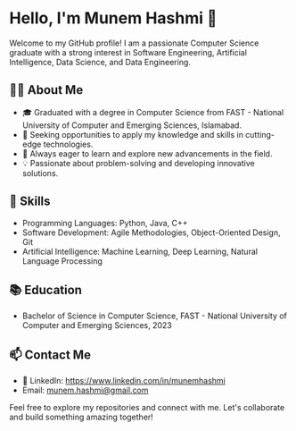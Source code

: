 # Hello, I'm Munem Hashmi 👋

Welcome to my GitHub profile! I am a passionate Computer Science graduate with a strong interest in Software Engineering, Artificial Intelligence, Data Science, and Data Engineering. 

## 🧑‍💻 About Me

- 🎓 Graduated with a degree in Computer Science from FAST - National University of Computer and Emerging Sciences, Islamabad.
- 💼 Seeking opportunities to apply my knowledge and skills in cutting-edge technologies.
- 🌱 Always eager to learn and explore new advancements in the field.
- 💡 Passionate about problem-solving and developing innovative solutions.

## 🔧 Skills

- Programming Languages: Python, Java, C++
- Software Development: Agile Methodologies, Object-Oriented Design, Git
- Artificial Intelligence: Machine Learning, Deep Learning, Natural Language Processing

## 📚 Education

- Bachelor of Science in Computer Science, FAST - National University of Computer and Emerging Sciences, 2023

## 📫 Contact Me

- 💼 LinkedIn: https://www.linkedin.com/in/munemhashmi
- Email: munem.hashmi@gmail.com

Feel free to explore my repositories and connect with me. Let's collaborate and build something amazing together!
